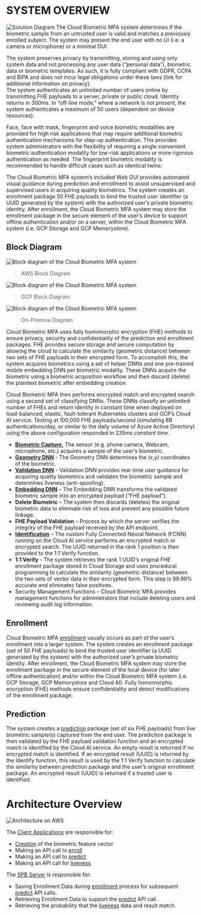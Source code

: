 # SYSTEM OVERVIEW 
![Solution Diagram](https://github.com/openinfer/PrivateIdentity/blob/master/images/mfa%20solution%20diagram%201.png)
The Cloud Biometric MFA system determines if the biometric sample from an untrusted user is valid and matches a previously enrolled subject. The system may present the end user with no UI (i.e. a camera or microphone) or a minimal GUI. 

The system preserves privacy by transmitting, storing and using only system data and not processing any user data (“personal data”), biometric data or biometric templates. As such, it is fully compliant with GDPR, CCPA and BIPA and does not incur legal obligations under these laws (link for additional information on privacy).  
The system authenticates an unlimited number of users online by transmitting FHE payloads to a server, private or public cloud. Identity returns in 300ms. In “off-line mode,” where a network is not present, the system authenticates a maximum of 50 users (dependent on device resources).

Face, face with mask, fingerprint and voice biometric modalities are provided for high risk applications that may require additional biometric authentication mechanisms for step-up authentication. This provides system administrators with the flexibility of requiring a single convenient biometric authentication modality for low-risk applications or more rigorous authentication as needed. The fingerprint biometric modality is recommended to handle difficult cases such as identical twins.

The Cloud Biometric MFA system’s included Web GUI provides automated visual guidance during prediction and enrollment to assist unsupervised and supervised users in acquiring quality biometrics. The system creates an enrollment package 50 FHE payloads to bind the trusted user identifier (a UUID generated by the system) with the authorized user’s private biometric identity. After enrollment, the Cloud Biometric MFA system may store the enrollment package in the secure element of the user’s device to support offline authentication and/or on a server, within the Cloud Biometric MFA system (i.e. GCP Storage and GCP Memorystore).

## Block Diagram 
![Block diagram of the Cloud Biometric MFA system](https://github.com/openinfer/PrivateIdentity/blob/master/images/AWS%20Architecture%202.png)
> AWS Block Diagram

![Block diagram of the Cloud Biometric MFA system](https://github.com/openinfer/PrivateIdentity/blob/master/images/Logic%20Diagram%201.png)
> GCP Block Diagram

![Block diagram of the Cloud Biometric MFA system](https://github.com/openinfer/PrivateIdentity/blob/master/images/Logic%20on-prem%201.png)
> On-Premise Diagram

Cloud Biometric MFA uses fully homomorphic encryption (FHE) methods to ensure privacy, security and confidentiality of the prediction and enrollment packages.  FHE provides secure storage and secure computation by allowing the cloud to calculate the similarity (geometric distance) between two sets of FHE payloads in their encrypted form.
To accomplish this, the system acquires biometrics using a set of helper DNNs and one pre-trained mobile embedding DNN per biometric modality. These DNNs acquire the biometric using a biometric acquisition workflow and then discard (delete) the plaintext biometric after embedding creation.

Cloud Biometric MFA then performs encrypted match and encrypted search using a second set of classifying DNNs. These DNNs classify an unlimited number of FHEs and return identity in constant time when deployed on load-balanced, elastic, fault-tolerant Kubernetes clusters and GCP’s Cloud AI service. Testing at 100,000 FHE payloads/second (simulating 8B authentications/day, or similar to the daily volume of Azure Active Directory) using the above configuration responded in 235ms _constant time_.

* [**Biometric Capture.**](https://github.com/openinfer/PrivateIdentity/wiki/Client-Applications#Web-applications)  The sensor (e.g. phone camera, Webcam, microphone, etc.) acquires a sample of the user’s biometric. 
* [**Geometry DNN**](https://github.com/openinfer/PrivateIdentity/wiki/Biometric-Ingestion-and-Helper-DNNs#face-and-face-wmask-geometry-detection-dnn) - The Geometry DNN determines the (x,y) coordinates of the biometric. 
* [**Validation DNN**](https://github.com/openinfer/PrivateIdentity/wiki/Biometric-Ingestion-and-Helper-DNNs#4-classes-good-blurry-eyeglasses-facemask-validation-dnn) - Validation DNN provides real-time user guidance for acquiring quality biometrics and validates the biometric sample and determines liveness (anti-spoofing).  
* [**Embedding DNN**](https://github.com/openinfer/PrivateIdentity/wiki/Biometric-Ingestion-and-Helper-DNNs#face-facemask-and-fingerprint-embedding-dnns) – The Embedding DNN transforms the validated biometric sample into an encrypted payload (“FHE payload”). 
* **Delete Biometric** – The system then discards (deletes) the original biometric data to eliminate risk of loss and prevent any possible future linkage. 
* **FHE Payload Validation** – Process by which the server verifies the integrity of the FHE payload received by the API endpoint.  
* [**Identification**](https://github.com/openinfer/PrivateIdentity/wiki/Biometric-Matching-Algorithms) – The custom Fully Connected Neural Network (FCNN) running on the Cloud AI service performs an encrypted match or encrypted search.  The UUID returned in the rank 1 position is then provided to the 1:1 Verify function. 
* **1:1 Verify** - The system retrieves the rank 1 UUID’s original FHE enrollment package stored in Cloud Storage and uses procedural programming to calculate the similarity (geometric distance) between the two sets of vector data in their encrypted form. This step is 99.99% accurate and eliminates false positives. 
* Security Management Functions – Cloud Biometric MFA provides management functions for administrators that include deleting users and reviewing audit log information. 

## Enrollment
Cloud Biometric MFA [enrollment](https://github.com/openinfer/PrivateIdentity/wiki/IEEE-2410-2020-Standard-for-Biometric-Privacy-(SBP)-Server#API-Enroll-Overview) usually occurs as part of the user’s enrollment into a larger system. The system creates an enrollment package (set of 50 FHE payloads) to bind the trusted user identifier (a UUID generated by the system) with the authorized user’s private biometric identity. After enrollment, the Cloud Biometric MFA system may store the enrollment package in the secure element of the local device (for later offline authentication) and/or within the Cloud Biometric MFA system (i.e. GCP Storage, GCP Memorystore and Cloud AI). Fully homomorphic encryption (FHE) methods ensure confidentiality and detect modifications of the enrollment package. 

## Prediction 
The system creates a [prediction](https://github.com/openinfer/PrivateIdentity/wiki/IEEE-2410-2020-Standard-for-Biometric-Privacy-(SBP)-Server#Predict-Overview) package (set of six FHE payloads) from live biometric sample(s) captured from the end user.  The prediction package is then validated by the FHE payload validation function and an encrypted match is identified by the Cloud AI service. An empty result is returned if no encrypted match is identified. If an encrypted result (UUID) is returned by the Identify function, this result is used by the 1:1 Verify function to calculate the similarity between prediction package and the user’s original enrollment package.  An encrypted result (UUID) is returned if a trusted user is identified.

# Architecture Overview
![Architecture on AWS](https://github.com/openinfer/PrivateIdentity/blob/master/images/AWS%20Architecture%201.png)

The [Client Applications](https://github.com/openinfer/PrivateIdentity/wiki#flexible-deployment-1) are responsible for:
* [Creation](https://github.com/openinfer/PrivateIdentity/wiki/Biometric-Ingestion-and-Helper-DNNs#face-facemask-and-fingerprint-embedding-dnns) of the biometric feature vector
* Making an API call to [enroll](https://github.com/openinfer/PrivateIdentity/wiki/IEEE-2410-2020-Standard-for-Biometric-Privacy-(SBP)-Server#API-Enroll-Overview)
* Making an API call to [predict](https://github.com/openinfer/PrivateIdentity/wiki/IEEE-2410-2020-Standard-for-Biometric-Privacy-(SBP)-Server#Predict-Overview)
* Making an API call for [liveness](https://github.com/openinfer/PrivateIdentity/wiki/IEEE-2410-2020-Standard-for-Biometric-Privacy-(SBP)-Server#Liveness-Overview)

The [SPB Server](https://github.com/openinfer/PrivateIdentity/wiki/ieee-2410-standard-for-biometric-privacy-(SBP)-server#sbp-api-overview) is responsible for:
* Saving Enrollment Data during [enrollment](https://github.com/openinfer/PrivateIdentity/wiki/ieee-2410-standard-for-biometric-privacy-(SBP)-server#API-Enroll-Overview) process for subsequent [predict](https://github.com/openinfer/PrivateIdentity/wiki/ieee-2410-standard-for-biometric-privacy-(SBP)-server#predict-overview) API calls. 
* Retrieving Enrollment Data to support the [predict](https://github.com/openinfer/PrivateIdentity/wiki/ieee-2410-standard-for-biometric-privacy-(SBP)-server#predict-overview) API call.  
* Retrieving the probability that the [liveness](https://github.com/openinfer/PrivateIdentity/wiki/ieee-2410-standard-for-biometric-privacy-(SBP)-server#liveness-overview) data and result match.
